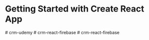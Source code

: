 # Getting Started with Create React App
#   c r m - u d e m y  
 #   c r m - r e a c t - f i r e b a s e  
 #   c r m - r e a c t - f i r e b a s e  
 